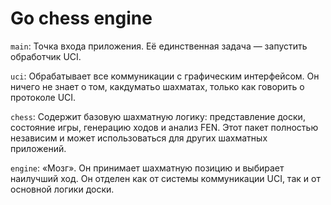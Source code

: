 # Go chess engine

`main`: Точка входа приложения. Её единственная задача — запустить обработчик UCI.

`uci`: Обрабатывает все коммуникации с графическим интерфейсом. Он ничего не знает о том, какдуматьо шахматах, только как говорить о протоколе UCI.

`chess`: Содержит базовую шахматную логику: представление доски, состояние игры, генерацию ходов и анализ FEN. Этот пакет полностью независим и может использоваться для других шахматных приложений.

`engine`: «Мозг». Он принимает шахматную позицию и выбирает наилучший ход. Он отделен как от системы коммуникации UCI, так и от основной логики доски.